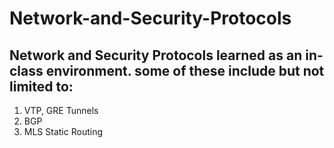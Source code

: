# Network-and-Security-Protocols

## Network and Security Protocols learned as an in-class environment. some of these include but not limited to:

1. VTP, GRE Tunnels
2. BGP
3. MLS Static Routing
